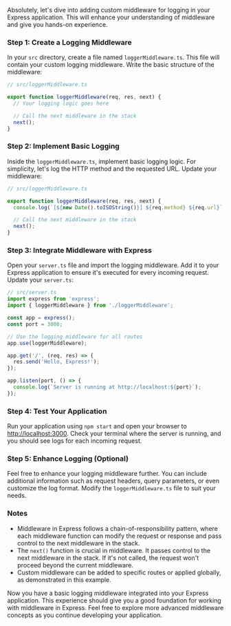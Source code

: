 Absolutely, let's dive into adding custom middleware for logging in your Express application. This will enhance your understanding of middleware and give you hands-on experience.

### Step 1: Create a Logging Middleware
In your `src` directory, create a file named `loggerMiddleware.ts`. This file will contain your custom logging middleware. Write the basic structure of the middleware:

```typescript
// src/loggerMiddleware.ts

export function loggerMiddleware(req, res, next) {
  // Your logging logic goes here

  // Call the next middleware in the stack
  next();
}
```

### Step 2: Implement Basic Logging
Inside the `loggerMiddleware.ts`, implement basic logging logic. For simplicity, let's log the HTTP method and the requested URL. Update your middleware:

```typescript
// src/loggerMiddleware.ts

export function loggerMiddleware(req, res, next) {
  console.log(`[${new Date().toISOString()}] ${req.method} ${req.url}`);

  // Call the next middleware in the stack
  next();
}
```

### Step 3: Integrate Middleware with Express
Open your `server.ts` file and import the logging middleware. Add it to your Express application to ensure it's executed for every incoming request. Update your `server.ts`:

```typescript
// src/server.ts
import express from 'express';
import { loggerMiddleware } from './loggerMiddleware';

const app = express();
const port = 3000;

// Use the logging middleware for all routes
app.use(loggerMiddleware);

app.get('/', (req, res) => {
  res.send('Hello, Express!');
});

app.listen(port, () => {
  console.log(`Server is running at http://localhost:${port}`);
});
```

### Step 4: Test Your Application
Run your application using `npm start` and open your browser to [http://localhost:3000](http://localhost:3000). Check your terminal where the server is running, and you should see logs for each incoming request.

### Step 5: Enhance Logging (Optional)
Feel free to enhance your logging middleware further. You can include additional information such as request headers, query parameters, or even customize the log format. Modify the `loggerMiddleware.ts` file to suit your needs.

### Notes
- Middleware in Express follows a chain-of-responsibility pattern, where each middleware function can modify the request or response and pass control to the next middleware in the stack.
- The `next()` function is crucial in middleware. It passes control to the next middleware in the stack. If it's not called, the request won't proceed beyond the current middleware.
- Custom middleware can be added to specific routes or applied globally, as demonstrated in this example.

Now you have a basic logging middleware integrated into your Express application. This experience should give you a good foundation for working with middleware in Express. Feel free to explore more advanced middleware concepts as you continue developing your application.